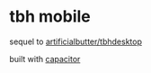 # tbh mobile
sequel to [artificialbutter/tbhdesktop](https://github.com/artificialbutter/tbhdesktop)

built with [capacitor](https://capacitorjs.com)
